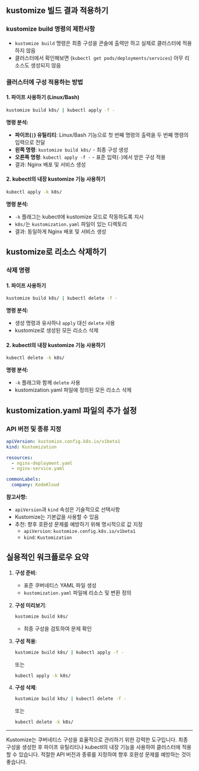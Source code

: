 ## kustomize 빌드 결과 적용하기

### kustomize build 명령의 제한사항

- `kustomize build` 명령은 최종 구성을 콘솔에 출력만 하고 실제로 클러스터에 적용하지 않음
- 클러스터에서 확인해보면 (`kubectl get pods/deployments/services`) 아무 리소스도 생성되지 않음

### 클러스터에 구성 적용하는 방법

#### 1. 파이프 사용하기 (Linux/Bash)

```bash
kustomize build k8s/ | kubectl apply -f -
```

**명령 분석:**

- **파이프(`|`) 유틸리티**: Linux/Bash 기능으로 첫 번째 명령의 출력을 두 번째 명령의 입력으로 전달
- **왼쪽 명령**: `kustomize build k8s/` - 최종 구성 생성
- **오른쪽 명령**: `kubectl apply -f -` - 표준 입력(`-`)에서 받은 구성 적용
- 결과: Nginx 배포 및 서비스 생성

#### 2. kubectl의 내장 kustomize 기능 사용하기

```bash
kubectl apply -k k8s/
```

**명령 분석:**

- `-k` 플래그는 kubectl에 kustomize 모드로 작동하도록 지시
- `k8s/`는 `kustomization.yaml` 파일이 있는 디렉토리
- 결과: 동일하게 Nginx 배포 및 서비스 생성

## kustomize로 리소스 삭제하기

### 삭제 명령

#### 1. 파이프 사용하기

```bash
kustomize build k8s/ | kubectl delete -f -
```

**명령 분석:**

- 생성 명령과 유사하나 `apply` 대신 `delete` 사용
- kustomize로 생성된 모든 리소스 삭제

#### 2. kubectl의 내장 kustomize 기능 사용하기

```bash
kubectl delete -k k8s/
```

**명령 분석:**

- `-k` 플래그와 함께 `delete` 사용
- kustomization.yaml 파일에 정의된 모든 리소스 삭제

## kustomization.yaml 파일의 추가 설정

### API 버전 및 종류 지정

```yaml
apiVersion: kustomize.config.k8s.io/v1beta1
kind: Kustomization

resources:
  - nginx-deployment.yaml
  - nginx-service.yaml

commonLabels:
  company: KodeKloud
```

**참고사항:**

- `apiVersion`과 `kind` 속성은 기술적으로 선택사항
- Kustomize는 기본값을 사용할 수 있음
- 추천: 향후 호환성 문제를 예방하기 위해 명시적으로 값 지정
    - `apiVersion`: `kustomize.config.k8s.io/v1beta1`
    - `kind`: `Kustomization`

## 실용적인 워크플로우 요약

1. **구성 준비**:
    
    - 표준 쿠버네티스 YAML 파일 생성
    - `kustomization.yaml` 파일에 리소스 및 변환 정의
    
2. **구성 미리보기**:
    
    ```bash
    kustomize build k8s/
    ```
    
    - 최종 구성을 검토하여 문제 확인
    
3. **구성 적용**:
    
    ```bash
    kustomize build k8s/ | kubectl apply -f -
    ```
    
    또는
    
    ```bash
    kubectl apply -k k8s/
    ```
    
4. **구성 삭제**:
    
    ```bash
    kustomize build k8s/ | kubectl delete -f -
    ```
    
    또는
    
    ```bash
    kubectl delete -k k8s/
    ```
    

---

Kustomize는 쿠버네티스 구성을 효율적으로 관리하기 위한 강력한 도구입니다. 최종 구성을 생성한 후 파이프 유틸리티나 kubectl의 내장 기능을 사용하여 클러스터에 적용할 수 있습니다. 적절한 API 버전과 종류를 지정하여 향후 호환성 문제를 예방하는 것이 좋습니다.